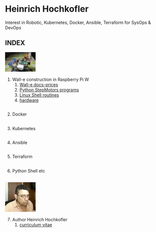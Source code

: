# Heinrich Hochkofler
Interest in Robotic, Kubernetes, Docker, Ansible, Terraform for SysOps & DevOps

## INDEX

<img src="./Wall-e_Docs/wall-e.png" width="100"/>

1. Wall-e construction in Raspberry Pi W
   1. [Wall-e docs-prices](./Wall-e_Docs)
   2. [Python StepMotors programs](./software-python)
   3. [Linux Shell routines](./software-shell)
   4. [hardware](./hardware)

##

2. Docker

##

3. Kubernetes

##

4. Ansible

##

5. Terraform

##

6. Python Shell etc

##

<img src="./curriculum/foto_HH.jpg" width="100"/>

7. Author Heinrich Hochkofler
   1.  [curriculum vitae](./curriculum)
   